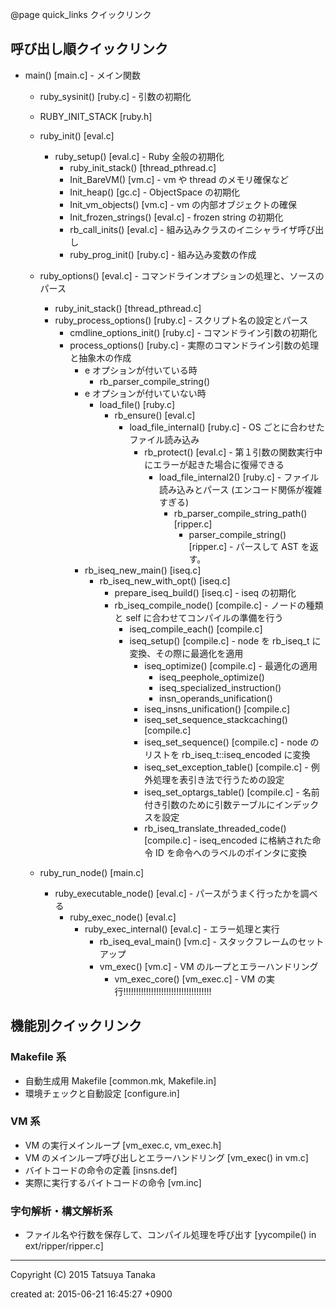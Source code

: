@page quick_links クイックリンク

## 呼び出し順クイックリンク

* main() [main.c] - メイン関数
	* ruby_sysinit() [ruby.c] - 引数の初期化
	* RUBY_INIT_STACK [ruby.h]
	* ruby_init() [eval.c]
		* ruby_setup() [eval.c] - Ruby 全般の初期化
			* ruby_init_stack() [thread_pthread.c]
			* Init_BareVM() [vm.c] - vm や thread のメモリ確保など
			* Init_heap() [gc.c] - ObjectSpace の初期化
			* Init_vm_objects() [vm.c] - vm の内部オブジェクトの確保
			* Init_frozen_strings() [eval.c] - frozen string の初期化
			* rb_call_inits() [eval.c] - 組み込みクラスのイニシャライザ呼び出し
			* ruby_prog_init() [ruby.c] - 組み込み変数の作成
	* ruby_options() [eval.c] - コマンドラインオプションの処理と、ソースのパース
		* ruby_init_stack() [thread_pthread.c]
		* ruby_process_options() [ruby.c] - スクリプト名の設定とパース
			* cmdline_options_init() [ruby.c] - コマンドライン引数の初期化
			* process_options() [ruby.c] - 実際のコマンドライン引数の処理と抽象木の作成
				* e オプションが付いている時
					* rb_parser_compile_string()
				* e オプションが付いていない時
					* load_file() [ruby.c]
						* rb_ensure() [eval.c]
							* load_file_internal() [ruby.c] - OS ごとに合わせたファイル読み込み
								* rb_protect() [eval.c] - 第１引数の関数実行中にエラーが起きた場合に復帰できる
									* load_file_internal2() [ruby.c] - ファイル読み込みとパース (エンコード関係が複雑すぎる)
										* rb_parser_compile_string_path() [ripper.c]
											* parser_compile_string() [ripper.c] - パースして AST を返す。
				* rb_iseq_new_main() [iseq.c]
					* rb_iseq_new_with_opt() [iseq.c]
						* prepare_iseq_build() [iseq.c] - iseq の初期化
						* rb_iseq_compile_node() [compile.c] - ノードの種類と self に合わせてコンパイルの準備を行う
							* iseq_compile_each() [compile.c]
							* iseq_setup() [compile.c] - node を rb_iseq_t に変換、その際に最適化を適用
								* iseq_optimize() [compile.c] - 最適化の適用
									* iseq_peephole_optimize()
									* iseq_specialized_instruction()
									* insn_operands_unification()
								* iseq_insns_unification() [compile.c]
								* iseq_set_sequence_stackcaching() [compile.c]
								* iseq_set_sequence() [compile.c] - node のリストを rb_iseq_t::iseq_encoded に変換
								* iseq_set_exception_table() [compile.c] - 例外処理を表引き法で行うための設定
								* iseq_set_optargs_table() [compile.c] - 名前付き引数のために引数テーブルにインデックスを設定
								* rb_iseq_translate_threaded_code() [compile.c] - iseq_encoded に格納された命令 ID を命令へのラベルのポインタに変換


	* ruby_run_node() [main.c]
		* ruby_executable_node() [eval.c] - パースがうまく行ったかを調べる
			* ruby_exec_node() [eval.c]
				* ruby_exec_internal() [eval.c] - エラー処理と実行
					* rb_iseq_eval_main() [vm.c] - スタックフレームのセットアップ
					* vm_exec() [vm.c] - VM のループとエラーハンドリング
						* vm_exec_core() [vm_exec.c]  - VM の実行!!!!!!!!!!!!!!!!!!!!!!!!!!!!!!!!!!!




## 機能別クイックリンク


### Makefile 系

* 自動生成用 Makefile [common.mk, Makefile.in]
* 環境チェックと自動設定 [configure.in]


### VM 系

* VM の実行メインループ [vm_exec.c, vm_exec.h]
* VM のメインループ呼び出しとエラーハンドリング [vm_exec() in vm.c]
* バイトコードの命令の定義 [insns.def]
* 実際に実行するバイトコードの命令 [vm.inc]



### 字句解析・構文解析系

* ファイル名や行数を保存して、コンパイル処理を呼び出す [yycompile() in ext/ripper/ripper.c]


---

Copyright (C) 2015 Tatsuya Tanaka

created at: 2015-06-21 16:45:27 +0900

